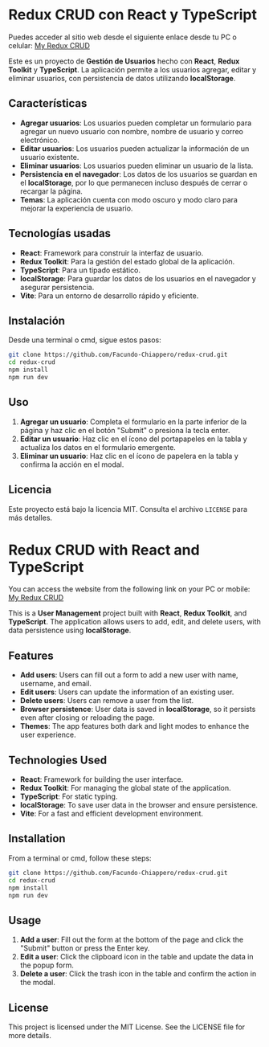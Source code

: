 # Redux CRUD con React y TypeScript

Puedes acceder al sitio web desde el siguiente enlace desde tu PC o celular: [My Redux CRUD](https://my-redux-crud.netlify.app)

Este es un proyecto de **Gestión de Usuarios** hecho con **React**, **Redux Toolkit** y **TypeScript**. La aplicación permite a los usuarios agregar, editar y eliminar usuarios, con persistencia de datos utilizando **localStorage**.

## Características

- **Agregar usuarios**: Los usuarios pueden completar un formulario para agregar un nuevo usuario con nombre, nombre de usuario y correo electrónico.
- **Editar usuarios**: Los usuarios pueden actualizar la información de un usuario existente.
- **Eliminar usuarios**: Los usuarios pueden eliminar un usuario de la lista.
- **Persistencia en el navegador**: Los datos de los usuarios se guardan en el **localStorage**, por lo que permanecen incluso después de cerrar o recargar la página.
- **Temas**: La aplicación cuenta con modo oscuro y modo claro para mejorar la experiencia de usuario.

## Tecnologías usadas

- **React**: Framework para construir la interfaz de usuario.
- **Redux Toolkit**: Para la gestión del estado global de la aplicación.
- **TypeScript**: Para un tipado estático.
- **localStorage**: Para guardar los datos de los usuarios en el navegador y asegurar persistencia.
- **Vite**: Para un entorno de desarrollo rápido y eficiente.

## Instalación

Desde una terminal o cmd, sigue estos pasos:

```bash
git clone https://github.com/Facundo-Chiappero/redux-crud.git
cd redux-crud
npm install
npm run dev
```

## Uso

1. **Agregar un usuario**: Completa el formulario en la parte inferior de la página y haz clic en el botón "Submit" o presiona la tecla enter.
2. **Editar un usuario**: Haz clic en el ícono del portapapeles en la tabla y actualiza los datos en el formulario emergente.
3. **Eliminar un usuario**: Haz clic en el ícono de papelera en la tabla y confirma la acción en el modal.

## Licencia

Este proyecto está bajo la licencia MIT. Consulta el archivo `LICENSE` para más detalles.

# Redux CRUD with React and TypeScript

You can access the website from the following link on your PC or mobile: [My Redux CRUD](https://my-redux-crud.netlify.app)

This is a **User Management** project built with **React**, **Redux Toolkit**, and **TypeScript**. The application allows users to add, edit, and delete users, with data persistence using **localStorage**.

## Features

- **Add users**: Users can fill out a form to add a new user with name, username, and email.
- **Edit users**: Users can update the information of an existing user.
- **Delete users**: Users can remove a user from the list.
- **Browser persistence**: User data is saved in **localStorage**, so it persists even after closing or reloading the page.
- **Themes**: The app features both dark and light modes to enhance the user experience.

## Technologies Used

- **React**: Framework for building the user interface.
- **Redux Toolkit**: For managing the global state of the application.
- **TypeScript**: For static typing.
- **localStorage**: To save user data in the browser and ensure persistence.
- **Vite**: For a fast and efficient development environment.

## Installation

From a terminal or cmd, follow these steps:

```bash
git clone https://github.com/Facundo-Chiappero/redux-crud.git
cd redux-crud
npm install
npm run dev
```

## Usage

1. **Add a user**: Fill out the form at the bottom of the page and click the "Submit" button or press the Enter key.
2. **Edit a user**: Click the clipboard icon in the table and update the data in the popup form.
3. **Delete a user**: Click the trash icon in the table and confirm the action in the modal.

## License

This project is licensed under the MIT License. See the LICENSE file for more details.
